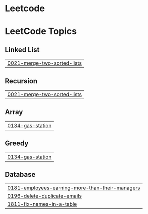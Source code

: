 # Leetcode
<!---LeetCode Topics Start-->
# LeetCode Topics
## Linked List
|  |
| ------- |
| [0021-merge-two-sorted-lists](https://github.com/VikasVerma-1/Leetcode/tree/master/0021-merge-two-sorted-lists) |
## Recursion
|  |
| ------- |
| [0021-merge-two-sorted-lists](https://github.com/VikasVerma-1/Leetcode/tree/master/0021-merge-two-sorted-lists) |
## Array
|  |
| ------- |
| [0134-gas-station](https://github.com/VikasVerma-1/Leetcode/tree/master/0134-gas-station) |
## Greedy
|  |
| ------- |
| [0134-gas-station](https://github.com/VikasVerma-1/Leetcode/tree/master/0134-gas-station) |
## Database
|  |
| ------- |
| [0181-employees-earning-more-than-their-managers](https://github.com/VikasVerma-1/Leetcode/tree/master/0181-employees-earning-more-than-their-managers) |
| [0196-delete-duplicate-emails](https://github.com/VikasVerma-1/Leetcode/tree/master/0196-delete-duplicate-emails) |
| [1811-fix-names-in-a-table](https://github.com/VikasVerma-1/Leetcode/tree/master/1811-fix-names-in-a-table) |
<!---LeetCode Topics End-->